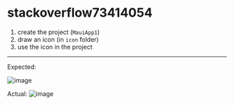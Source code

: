 # stackoverflow73414054

1. create the project (`MauiApp1`)
2. draw an icon (in `icon` folder)
3. use the icon in the project

---

Expected:

![image](https://user-images.githubusercontent.com/18749772/187064444-b197abc5-1f2b-46f1-ad67-5818b08efa08.png)

Actual:
![image](https://user-images.githubusercontent.com/18749772/187064427-f7eea9c8-d62d-4c88-a56b-f85ec36c1a88.png)
